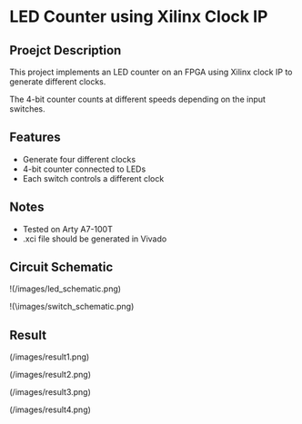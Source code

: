 # LED Counter using Xilinx Clock IP

## Proejct Description
This project implements an LED counter on an FPGA using Xilinx clock IP to generate different clocks.

The 4-bit counter counts at different speeds depending on the input switches.

## Features
- Generate four different clocks
- 4-bit counter connected to LEDs
- Each switch controls a different clock

## Notes
- Tested on Arty A7-100T
- .xci file should be generated in Vivado

## Circuit Schematic
!(/images/led_schematic.png)

!(\images/switch_schematic.png)

## Result
(/images/result1.png)

(/images/result2.png)

(/images/result3.png)

(/images/result4.png)
